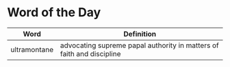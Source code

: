 # Word of the Day

|Word|Definition|
|---|---|
|ultramontane|advocating supreme papal authority in matters of faith and discipline|